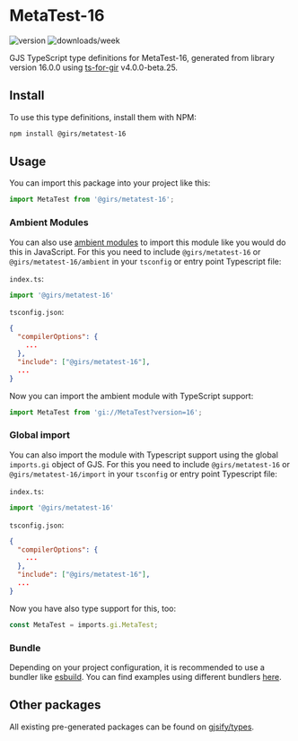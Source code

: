 
# MetaTest-16

![version](https://img.shields.io/npm/v/@girs/metatest-16)
![downloads/week](https://img.shields.io/npm/dw/@girs/metatest-16)


GJS TypeScript type definitions for MetaTest-16, generated from library version 16.0.0 using [ts-for-gir](https://github.com/gjsify/ts-for-gir) v4.0.0-beta.25.


## Install

To use this type definitions, install them with NPM:
```bash
npm install @girs/metatest-16
```

## Usage

You can import this package into your project like this:
```ts
import MetaTest from '@girs/metatest-16';
```

### Ambient Modules

You can also use [ambient modules](https://github.com/gjsify/ts-for-gir/tree/main/packages/cli#ambient-modules) to import this module like you would do this in JavaScript.
For this you need to include `@girs/metatest-16` or `@girs/metatest-16/ambient` in your `tsconfig` or entry point Typescript file:

`index.ts`:
```ts
import '@girs/metatest-16'
```

`tsconfig.json`:
```json
{
  "compilerOptions": {
    ...
  },
  "include": ["@girs/metatest-16"],
  ...
}
```

Now you can import the ambient module with TypeScript support: 

```ts
import MetaTest from 'gi://MetaTest?version=16';
```

### Global import

You can also import the module with Typescript support using the global `imports.gi` object of GJS.
For this you need to include `@girs/metatest-16` or `@girs/metatest-16/import` in your `tsconfig` or entry point Typescript file:

`index.ts`:
```ts
import '@girs/metatest-16'
```

`tsconfig.json`:
```json
{
  "compilerOptions": {
    ...
  },
  "include": ["@girs/metatest-16"],
  ...
}
```

Now you have also type support for this, too:

```ts
const MetaTest = imports.gi.MetaTest;
```

### Bundle

Depending on your project configuration, it is recommended to use a bundler like [esbuild](https://esbuild.github.io/). You can find examples using different bundlers [here](https://github.com/gjsify/ts-for-gir/tree/main/examples).

## Other packages

All existing pre-generated packages can be found on [gjsify/types](https://github.com/gjsify/types).

